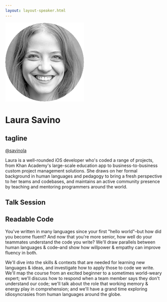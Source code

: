 ```yaml
---
layout: layout-speaker.html
---
```


<div class="container section featured-speaker">
  <div class="row">
    <div class="col-xs-12 col-sm-2 img-container">
      <img class="speaker-page-img" src="../img/speakers/Laura-Savino-ON.png">
    </div>
    <div class="col-xs-12 col-sm-10 copy-container">
        <h1 class="speaker-header">Laura Savino</h1>
        <h2 class="speaker-subtitle">tagline</h2>
        <p class="copy"><a class="speaker-handle" href="https://twitter.com/savinola" target="_blank">@savinola</a></p>
        <p class="copy">Laura is a well-rounded iOS developer who's coded a range of projects, from Khan Academy's large-scale education app to business-to-business custom project management solutions. She draws on her formal background in human languages and pedagogy to bring a fresh perspective to her teams and codebases, and maintains an active community presence by teaching and mentoring programmers around the world.</p>
        <h2 class="speaker-subheader">Talk Session</h2>
        <h2 class="speaker-subheader gold">Readable Code</h2>
        <p class="copy">You've written in many languages since your first "hello world"–but how did you become fluent? And now that you're more senior, how well do your teammates understand the code you write? We'll draw parallels between human languages & code–and show how willpower & empathy can improve fluency in both.
        <p class="copy">We'll dive into the skills & contexts that are needed for learning new languages & ideas, and investigate how to apply those to code we write. We'll map the course from an excited beginner to a sometimes world-weary expert; we'll discuss how to respond when a team member says they don't understand our code; we'll talk about the role that working memory & energy play in comprehension; and we'll have a grand time exploring idiosyncrasies from human languages around the globe.</p>
        <!--<a class="btn" href="https://ti.to/explore-ddd-conference/2017">Buy Tickets</a>-->
    </div>
  </div>
</div>